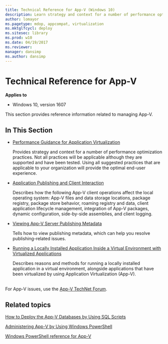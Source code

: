 ```yaml
---
title: Technical Reference for App-V (Windows 10)
description: Learn strategy and context for a number of performance optimization practices in this techincal reference for Application Virtualization (App-V).
author: lomayor
ms.pagetype: mdop, appcompat, virtualization
ms.mktglfcycl: deploy
ms.sitesec: library
ms.prod: w10
ms.date: 04/19/2017
ms.reviewer: 
manager: dansimp
ms.author: dansimp
---
```



# Technical Reference for App-V

**Applies to**
-   Windows 10, version 1607

This section provides reference information related to managing App-V.

## In This Section


-   [Performance Guidance for Application Virtualization](appv-performance-guidance.md)

    Provides strategy and context for a number of performance optimization practices. Not all practices will be applicable although they are supported and have been tested. Using all suggested practices that are applicable to your organization will provide the optimal end-user experience.

-   [Application Publishing and Client Interaction](appv-application-publishing-and-client-interaction.md)

    Describes how the following App-V client operations affect the local operating system: App-V files and data storage locations, package registry, package store behavior, roaming registry and data, client application lifecycle management, integration of App-V packages, dynamic configuration, side-by-side assemblies, and client logging.

-   [Viewing App-V Server Publishing Metadata](appv-viewing-appv-server-publishing-metadata.md)

    Tells how to view publishing metadata, which can help you resolve publishing-related issues.

-   [Running a Locally Installed Application Inside a Virtual Environment with Virtualized Applications](appv-running-locally-installed-applications-inside-a-virtual-environment.md)

    Describes reasons and methods for running a locally installed application in a virtual environment, alongside applications that have been virtualized by using Application Virtualization (App-V).




<br>For App-V issues, use the [App-V TechNet Forum](https://social.technet.microsoft.com/Forums/en-US/home?forum=mdopappv).

## Related topics

[How to Deploy the App-V Databases by Using SQL Scripts](appv-deploy-appv-databases-with-sql-scripts.md)

[Administering App-V by Using Windows PowerShell](appv-administering-appv-with-powershell.md)

[Windows PowerShell reference for App-V](https://technet.microsoft.com/library/dn903534.aspx)
